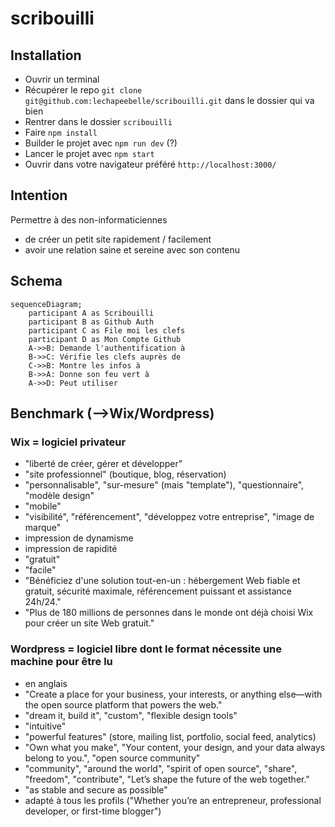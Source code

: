 # scribouilli

## Installation

- Ouvrir un terminal
- Récupérer le repo `git clone git@github.com:lechapeebelle/scribouilli.git` dans le dossier qui va bien
- Rentrer dans le dossier `scribouilli`
- Faire `npm install`
- Builder le projet avec `npm run dev` (?)
- Lancer le projet avec `npm start`
- Ouvrir dans votre navigateur préféré `http://localhost:3000/`

## Intention 

Permettre à des non-informaticiennes 
- de créer un petit site rapidement / facilement 
- avoir une relation saine et sereine avec son contenu

## Schema

```mermaid
sequenceDiagram;
    participant A as Scribouilli
    participant B as Github Auth
    participant C as File moi les clefs
    participant D as Mon Compte Github
    A->>B: Demande l'authentification à
    B->>C: Vérifie les clefs auprès de
    C->>B: Montre les infos à
    B->>A: Donne son feu vert à
    A->>D: Peut utiliser
```

## Benchmark (-->Wix/Wordpress)
### Wix = logiciel privateur
- "liberté de créer, gérer et développer"
- "site professionnel" (boutique, blog, réservation)
- "personnalisable", "sur-mesure" (mais "template"), "questionnaire", "modèle design"
- "mobile"
- "visibilité", "référencement", "développez votre entreprise", "image de marque"
- impression de dynamisme
- impression de rapidité
- "gratuit"
- "facile"
- "Bénéficiez d'une solution tout-en-un : hébergement Web fiable et gratuit, sécurité maximale, référencement puissant et assistance 24h/24."
- "Plus de 180 millions de personnes dans le monde ont déjà choisi Wix pour créer un site Web gratuit."

### Wordpress = logiciel libre dont le format nécessite une machine pour être lu
- en anglais
- "Create a place for your business, your interests, or anything else—with the open source platform that powers the web."
- "dream it, build it", "custom", "flexible design tools"
- "intuitive"
- "powerful features" (store, mailing list, portfolio, social feed, analytics)
- "Own what you make", "Your content, your design, and your data always belong to you.", "open source community"
- "community", "around the world", "spirit of open source", "share", "freedom", "contribute", "Let’s shape the future of the web together."
- "as stable and secure as possible"
- adapté à tous les profils ("Whether you’re an entrepreneur, professional developer, or first-time blogger")

